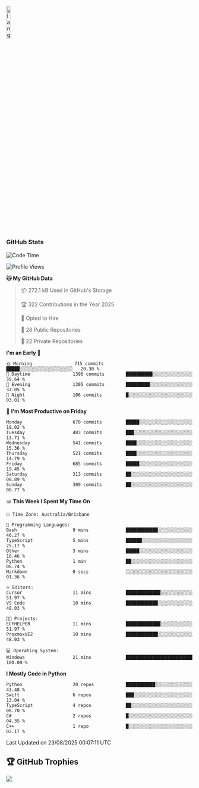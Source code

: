<p align="left"><img width=15%" src="https://github.com/alansmathew/alansmathew/raw/master/lang.gif" alt="lang image here" /></p>

# <h3 align="left">GitHub Stats</h3>

<!--START_SECTION:waka-->
![Code Time](http://img.shields.io/badge/Code%20Time-612%20hrs%2034%20mins-blue)

![Profile Views](http://img.shields.io/badge/Profile%20Views-1-blue)

**🐱 My GitHub Data** 

> 📦 272.1 kB Used in GitHub's Storage 
 > 
> 🏆 322 Contributions in the Year 2025
 > 
> 💼 Opted to Hire
 > 
> 📜 28 Public Repositories 
 > 
> 🔑 22 Private Repositories 
 > 
**I'm an Early 🐤** 

```text
🌞 Morning                715 commits         █████░░░░░░░░░░░░░░░░░░░░   20.30 % 
🌆 Daytime                1396 commits        ██████████░░░░░░░░░░░░░░░   39.64 % 
🌃 Evening                1305 commits        █████████░░░░░░░░░░░░░░░░   37.05 % 
🌙 Night                  106 commits         █░░░░░░░░░░░░░░░░░░░░░░░░   03.01 % 
```
📅 **I'm Most Productive on Friday** 

```text
Monday                   670 commits         █████░░░░░░░░░░░░░░░░░░░░   19.02 % 
Tuesday                  483 commits         ███░░░░░░░░░░░░░░░░░░░░░░   13.71 % 
Wednesday                541 commits         ████░░░░░░░░░░░░░░░░░░░░░   15.36 % 
Thursday                 521 commits         ████░░░░░░░░░░░░░░░░░░░░░   14.79 % 
Friday                   685 commits         █████░░░░░░░░░░░░░░░░░░░░   19.45 % 
Saturday                 313 commits         ██░░░░░░░░░░░░░░░░░░░░░░░   08.89 % 
Sunday                   309 commits         ██░░░░░░░░░░░░░░░░░░░░░░░   08.77 % 
```


📊 **This Week I Spent My Time On** 

```text
🕑︎ Time Zone: Australia/Brisbane

💬 Programming Languages: 
Bash                     9 mins              ████████████░░░░░░░░░░░░░   46.27 % 
TypeScript               5 mins              ██████░░░░░░░░░░░░░░░░░░░   25.17 % 
Other                    3 mins              █████░░░░░░░░░░░░░░░░░░░░   18.46 % 
Python                   1 min               ██░░░░░░░░░░░░░░░░░░░░░░░   08.74 % 
Markdown                 0 secs              ░░░░░░░░░░░░░░░░░░░░░░░░░   01.36 % 

🔥 Editors: 
Cursor                   11 mins             █████████████░░░░░░░░░░░░   51.97 % 
VS Code                  10 mins             ████████████░░░░░░░░░░░░░   48.03 % 

🐱‍💻 Projects: 
ECFHELPER                11 mins             █████████████░░░░░░░░░░░░   51.97 % 
ProxmoxVE2               10 mins             ████████████░░░░░░░░░░░░░   48.03 % 

💻 Operating System: 
Windows                  21 mins             █████████████████████████   100.00 % 
```

**I Mostly Code in Python** 

```text
Python                   20 repos            ███████████░░░░░░░░░░░░░░   43.48 % 
Swift                    6 repos             ███░░░░░░░░░░░░░░░░░░░░░░   13.04 % 
TypeScript               4 repos             ██░░░░░░░░░░░░░░░░░░░░░░░   08.70 % 
C#                       2 repos             █░░░░░░░░░░░░░░░░░░░░░░░░   04.35 % 
C++                      1 repo              █░░░░░░░░░░░░░░░░░░░░░░░░   02.17 % 
```




 Last Updated on 23/08/2025 00:07:11 UTC
<!--END_SECTION:waka-->

## 🏆 GitHub Trophies

![](https://github-profile-trophy.vercel.app/?username=samh06&theme=discord&no-frame=true&no-bg=false&margin-w=4)
